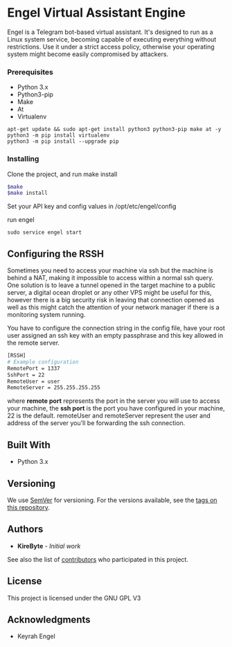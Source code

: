 # Engel Virtual Assistant Engine

Engel is a Telegram bot-based virtual assistant. It's designed to run as a Linux system service, becoming capable of executing everything without restrictions. Use it under a strict access policy, otherwise your operating system might become easily compromised by attackers.



### Prerequisites

* Python 3.x
* Python3-pip
* Make
* At
* Virtualenv

```
apt-get update && sudo apt-get install python3 python3-pip make at -y
python3 -m pip install virtualenv
python3 -m pip install --upgrade pip
```

### Installing

Clone the project, and run make install

```bash
$make
$make install

```
Set your API key and config values in /opt/etc/engel/config

run engel

```
sudo service engel start
```

## Configuring the RSSH

Sometimes you need to access your machine via ssh but the machine is behind a NAT, making it impossible to access within a normal ssh query. One solution is to leave a tunnel opened in the target machine to a public server, a digital ocean droplet or any other VPS might be useful for this, however there is a big security risk in leaving that connection opened as well as this might catch the attention of your network manager if there is a monitoring system running.

You have to configure the connection string in the config file, have your root user assigned an ssh key with an empty passphrase and this key allowed in the remote server.

```bash
[RSSH]
# Example configuration
RemotePort = 1337
SshPort = 22
RemoteUser = user
RemoteServer = 255.255.255.255
```

where **remote port** represents the port in the server you will use to access your machine, the **ssh port** is the port you have configured in your machine, 22 is the default. remoteUser and remoteServer represent the user and address of the server you'll be forwarding the ssh connection.

## Built With

* Python 3.x

## Versioning

We use [SemVer](http://semver.org/) for versioning. For the versions available, see the [tags on this repository](https://github.com/Engel/tags).

## Authors

* **KireByte** - *Initial work*

See also the list of [contributors](https://github.com/Engel/contributors) who participated in this project.

## License

This project is licensed under the GNU GPL V3

## Acknowledgments

* Keyrah Engel
